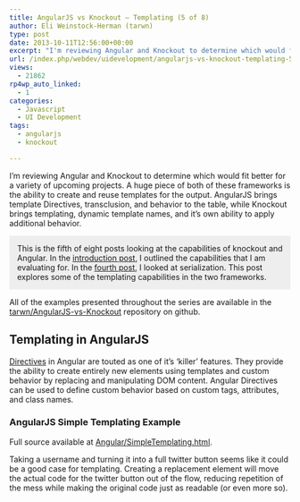 ```yaml
---
title: AngularJS vs Knockout – Templating (5 of 8)
author: Eli Weinstock-Herman (tarwn)
type: post
date: 2013-10-11T12:56:00+00:00
excerpt: "I'm reviewing Angular and Knockout to determine which would fit better for a variety of upcoming projects. A huge piece of both of these frameworks is the ability to create and reuse templates for the output. AngularJS brings template Directives, transc&hellip;"
url: /index.php/webdev/uidevelopment/angularjs-vs-knockout-templating-5/
views:
  - 21862
rp4wp_auto_linked:
  - 1
categories:
  - Javascript
  - UI Development
tags:
  - angularjs
  - knockout

---
```

I&#8217;m reviewing Angular and Knockout to determine which would fit better for a variety of upcoming projects. A huge piece of both of these frameworks is the ability to create and reuse templates for the output. AngularJS brings template Directives, transclusion, and behavior to the table, while Knockout brings templating, dynamic template names, and it&#8217;s own ability to apply additional behavior.

<div style="background-color: #eeeeee; padding: 1em;">
  This is the fifth of eight posts looking at the capabilities of knockout and Angular. In the <a href="/index.php/WebDev/UIDevelopment/angularjs-vs-knockout-introduction-1" title="AngularJS vs Knockout - Introduction">introduction post</a>, I outlined the capabilities that I am evaluating for. In the <a href="/index.php/WebDev/UIDevelopment/angularjs-vs-knockout-serialization-4" title="AngularJS vs Knockout - Serialization">fourth post</a>, I looked at serialization. This post explores some of the templating capabilities in the two frameworks.
</div>

All of the examples presented throughout the series are available in the [tarwn/AngularJS-vs-Knockout][1] repository on github.

## Templating in AngularJS

[Directives][2] in Angular are touted as one of it&#8217;s &#8216;killer&#8217; features. They provide the ability to create entirely new elements using templates and custom behavior by replacing and manipulating DOM content. Angular Directives can be used to define custom behavior based on custom tags, attributes, and class names.

### AngularJS Simple Templating Example

Full source available at [Angular/SimpleTemplating.html][3].

Taking a username and turning it into a full twitter button seems like it could be a good case for templating. Creating a replacement element will move the actual code for the twitter button out of the flow, reducing repetition of the mess while making the original code just as readable (or even more so).

<pre><div ng-controller="TemplatingController"&gt;
    <h1&gt;As an Element</h1&gt;
    <twitter uservalue="{{ username }}"&gt;</twitter&gt;

    <!-- ... attribute example, see source ... --&gt;
</div&gt;
<script type="text/javascript"&gt;

// ...

sampleApp.directive('twitter', function(){
    return {
        // must be an element
        restrict: 'E',
        // replace it
        replace: true,
        // local scope will have a one-way binding to username from the referencing scope
        scope: {
            user: '@uservalue'
        },
        // just a basic div instead of pulling 
        template: '<iframe allowtransparency="true" frameborder="0" scrolling="no" src="//platform.twitter.com/widgets/follow_button.html?screen_name={{ user }}"  style="width:300px; height:20px;"&gt;</iframe&gt;'
    }
});

// ... 
</script&gt;</pre>

The element is straightforward and readable. The directive will replace the custom element, pulling the value of the uservalue attribute in and adding that to the template HTML that will produce a twitter button when displayed.

### AngularJS Templating with Transclusion

Full source available at [Angular/TransclusionTemplating.html][4].

Angular directives provide the ability to [transclude][5] content, inserting content from a custom element into the template in a directive. I&#8217;ve worked with a number of layouts over the years that have container elements, transclusion is a great tool to replace this repetitive (and occasionally fragile) code with a more readable and less repetitive element that provides the same final product. Here I&#8217;ve defined a basic Directive that for a container with a title and transcluded content.

<pre><div ng-controller="TransclusionTemplatingController"&gt;
    <!-- don't try to use myAwesomeContainer, it won't work --&gt;
    <my-awesome-container h1-title="{{ title }}"&gt;
        Here is my content: "{{ content }}"
    </my-awesome-container&gt;
</div&gt;
<script type="text/javascript"&gt;
    var sampleApp = angular.module('sampleApp', []);

    sampleApp.directive('myAwesomeContainer', function () {
        return {
            // must be an element
            restrict: 'E',
            // replace it
            replace: true,
            // use transclusion
            transclude: true,
            // local scope 
            scope: {
                titleValue: "@h1Title"
            },
            // pretending we have a fancy set of HTML for the container
            template: '<div class="fancy-pants"&gt;<h1&gt;{{ titleValue }}</h1&gt;<div ng-transclude&gt;</div&gt;</div&gt;'
        }
    });

    sampleApp.controller('TransclusionTemplatingController', function ($scope) {
        $scope.content = "Some Dynamic Content";
        $scope.title = "A Dynamic Title";
    });
</script&gt;</pre>

Defining dialogs, containers, and so on as standard templates could take a lot of repetitive code out of the source, provide a single touch point to modify the code for those containers, and reduce the size of the HTML file the end user is downloading. 

### AngularJS Templating with Behavior

Full source available at [Angular/BehaviorTemplating.html][6].

In the [validation post][7], I used the linking method of a Directive to build validation. With templates, we can use that same linking method to add behavior to the template. Taking the transcluded container one step further, I&#8217;m going to provide the ability to hide or show the content by clicking on the title of the container.

<pre><div ng-controller="BehaviorTemplatingController"&gt;
    <expanding-container clickable-title="{{ title }}"&gt;
        Here is my content: "{{ content }}"
    </expanding-container&gt;
</div&gt;
<script type="text/javascript"&gt;
    var sampleApp = angular.module('sampleApp', []);

    sampleApp.directive('expandingContainer', function () {
        return {
            // must be an element
            restrict: 'E',
            // replace it
            replace: true,
            // use transclusion
            transclude: true,
            // local scope 
            scope: {
                titleValue: "@clickableTitle"
            },
            // pretending we have a fancy set of HTML for the container
            template: '<div class="fancy-pants"&gt;<div&gt;{{ titleValue }}</div&gt;<div ng-transclude class="box-to-hide"&gt;</div&gt;</div&gt;',
            link: function (scope, element, attributes) {
                // copied and reformatted from doc examples here: http://docs.angularjs.org/guide/directive
                var opened = true;
                var title = angular.element(element.children()[0]);
                title.bind('click', toggle);

                function toggle() {
                    console.log("done");
                    opened = !opened;
                    element.removeClass(opened ? 'closed' : 'opened');
                    element.addClass(opened ? 'opened' : 'closed');
                };

                toggle();
            }
        }
    });

    sampleApp.controller('BehaviorTemplatingController', function ($scope) {
        $scope.content = "Some Dynamic Content";
        $scope.title = "Click title to toggle visibility";
    });
</script&gt;</pre>

Ten to eleven years ago, this would have been an ASP or PHP function that took content, wrapped it in some HTML, then slathered on some cross-browser javascript. The combination of transclusion and linking script is pretty powerful, providing an easy way to create dialog, container control, or panel logic in a single place with behavior, then re-use it in a readable format via custom tags.

I ran into a couple major speedbumps while working on this, however. The first was that I started out going down the complete wrong road. By default, the guide and documentation on the Angular site default to the latest unstable version, while I am using the latest stable version. This resulted in quite a bit of confusion, as I was originally using a function that doesn&#8217;t even exist in the stable version.

The other issue was the continued difficulty of debugging things that fail silently. While I was working on this, I often found myself staring at no results and no error message. It also took some fiddling to figure out which pattern to use when naming directives vs using them in the HTML. This is likely one of those things that you get used to as you use it heavily, but in the longer term could cause issues if you have to come back to it after to using it for a while or are bringing new developers up to speed with it for the first time.

## Templating in Knockout

[Templating][8] in Knockout is a binding, and it works and is defined similar to how the other bindings work. Templates are defined as sections of HTML and bound to a data model from the template binding.

### Knockout Simple Templating Example

Full source available at [Knockout/SimpleTemplating.html][9].

Just as I did in the AngularJS example above, I&#8217;m going to start with a simple template that turns a username into a twitter button.

<pre><div&gt;
    <h1&gt;Inside an Element</h1&gt;
    <div data-bind="template: { name: 'twitter-template', data: { user: username }}"&gt;</div&gt;
    <!-- ... --&gt;
</div&gt;
<script type="text/html" id="twitter-template"&gt;
    <iframe allowtransparency="true" frameborder="0" scrolling="no"
        data-bind="attr: { src: '//platform.twitter.com/widgets/follow_button.html?screen_name=' + user() }"
        style="width:300px; height:20px;"&gt;</iframe&gt;
</script&gt;</pre>

Templates in knockout fill the container they are defined on rather than replacing it. The data bind specifies the template name, which corresponds to a text/html block with the same id. The template binding specifies an anonymous object with the property as the viewmodel. This could as easily have been just the individual property, but I thought the anonymous object made it more similar to the Angular directive.

### Knockout Nested Templating Example

Full source available at [Knockout/NestedTemplating.html][10].

While knockout does not have the concept of tranclusion, it does have the ability to define templates dynamically using an observable or computed value for the template name. So, while knockout does not have a built-in ability to do transclusion, you can very easily pass along a sub-template name and viewmodel to render a nested template.

<pre><div data-bind="template: { name: 'container-template', data: { title: title, subtemplate: 'sample-contents', submodel: { content: content }}}"&gt;</div&gt;

<script type="text/html" id="container-template"&gt;
    <div class="fancy-pants"&gt;
        <h1 data-bind="text: title"&gt;</h1&gt;
        <div data-bind="template: { name: subtemplate, data: submodel}"&gt;</div&gt;
    </div&gt;
</script&gt;
   
<script type="text/html" id="sample-contents"&gt;
    <div data-bind="text: content"&gt;        
    </div&gt;
</script&gt;

<script type="text/javascript"&gt;
var SimpleTemplatingModel = function () {
    this.title = ko.observable("A Dynamic Title");
    this.content = ko.observable("Some Dynamic Content");
};

// ...</pre>

Nesting templates dynamically is probably a less frequent use case than transclusion, and not something you would run into anywhere near as often as good uses for Angular&#8217;s transclusion. But it does provide a neat example for dynamic templates, which have a much wider use case. You can easily build a SPA container using a high level template binding to an observable, then swap the value to new template names on demand (via routing).

### Knockout Templating w/ Behavior Example

Full source available at [Knockout/BehaviorTemplating.html][11].

Like Angular, knockout templates provide a mechanism to add behavior when they are applied. The template binding in knockout has [additional properties][12] that can be run as post-processing steps.

<pre><div data-bind="template: { name: 'container-template', data: { title: title, content: content }, afterRender: makeItToggly }"&gt;</div&gt;

<script type="text/html" id="container-template"&gt;
    <div class="fancy-pants"&gt;
        <h1 data-bind="text: title"&gt;</h1&gt;
        <div data-bind="text: content"&gt;</div&gt;
    </div&gt;
</script&gt;
<script type="text/javascript"&gt;
    var SimpleTemplatingModel = function () {
        this.title = ko.observable("A Dynamic Title");
        this.content = ko.observable("Click title to toggle visibility");
    };

    var viewmodel = new SimpleTemplatingModel();
    ko.applyBindings(viewmodel)

    // some jQuery behavior stuff
    function makeItToggly(elem) {
        $(elem).click(function () {
            $(elem).find('div').toggle();
        });
    }
</script&gt;</pre>

For this example, I&#8217;ve returned to the container that hides it&#8217;s content when the title is clicked. Knockout does not include DOM manipulation methods, so I&#8217;ve reached out to [jQuery][13] for the click handling and toggling (though if the library size worries you, I could have also gone to [Zepto.js][14], a lighter weight alternative).

Unlike the Angular example, there weren&#8217;t any major struggles to make this work.

## Some Differences

With templating, there are quite a few differences between the two frameworks, but I don&#8217;t think that would prevent you from implementing the same site in either.

**Readability**

Looking at an AngularJS custom element vs a Knockout binding on an HTML element, the AngularJS one is definitely a little cleaner and easier to read. In my examples above, I could have trimmed down the Knockout template bindings a little more, but it still would have been more cluttered than a single named element, like AngularJS.

**Dynamic Templating**

This is a great feature in Knockout, and I could see a number of uses for it when you have a site with several pages, multiple sections in a page, sections that transform between read and edit mode, etc. I did try to implement something like this in Angular using Directives and defining them in a couple different ways from changeable properties in the scope, but was not able to get it working.

 <span class="MT_orange">(Update)</span>

When I originally published this post, my AngularJS focus was solely on custom directives, but it turns out () that there is a built-in [ngInclude][15] binding that will include a template similarly to knockout&#8217;s dynamic template. It includes an external HTML file with a child scope that is derived from the current one. It also has an onload attribute, which is evaluated when the template is loaded.

Example: [Angular/ngIncludeTemplating.html][16]

It&#8217;s not a huge difference, but I like Knockout&#8217;s ability to specify the data model. With AngularJS, your scope is available to the template and it figures out what it wants to grab and manipulate, with knockout you can pass it an instance of exactly the viewmodel it&#8217;s expecting and the template doesn&#8217;t have to have any knowledge about the higher level viewmodel. It also differentiates between collections, which it will iterate over, and non-collections, which it will render one template against. On the plus side for Angular, it&#8217;s templates for ngInclude are separate files already, something you have to add a plugin to knockout to achieve.

**Transclusion**

Transclusion is an excellent tool with a wide set of use cases. I&#8217;d love to see a library combine transclusion and dynamic templates, as I think that these are easily one of the biggest differentiators for templating in the two libraries.

**Behavior**

With the Knockout example I pulled in a third party library (jQuery), and this comes with all the potential maintenance issues that you get when you start adding additional libraries. I don&#8217;t think the size is much of an issue, as I could just as easily have pulled in a smaller library. The other thing I didn&#8217;t like about Knockout was defining the behavior as a binding on the element rather than as part of the template. In my example above, I wanted to build a component with some behavior, but I had to bind that extra behavior from outside the template definition. Beside feeling a little hinky, it also could cause some problems if I was using dynamic templates with different behavior.

The AngularJS example kept the behavior together with the template definition, which I liked, but jqLite doesn&#8217;t have as extensive a set of functionality as a full standalone library like jQuery. If I needed that additional functionality, I don&#8217;t think I can remove jqLite from the file size of AngularJS, so I&#8217;m carrying a little extra baggage.

**Pain Points**

I feel like I have to point out again the pain points I ran into with AngularJS and it&#8217;s documentation. Even knowing that google is dropping me on the unstable branch and that the version is visible in the top left, in many cases it is very hard to go from a page in the unstable version to the corresponding page in a stable version, or to figure out what version a function was added so I can look for alternatives if it&#8217;s not in stable yet. This caused a great deal of confusion. As far as I can tell, Knockout&#8217;s documentation speaks to the latest stable/release version, and not the 3.0 version (beta when I started this, RC now). I do know that I haven&#8217;t had any struggles with it, where I seem to struggle frequently with the Angular side (maybe they assume everyone is using the unstable version or has long enough deployment cycles that it will be stable by the time we deploy?).

## Final Words

If we consider the end goal of using frameworks like these for templating, I feel that both bring a great deal of capability to the table. There are definitely differences in how they work and I felt those as I was working on the examples. I&#8217;d love to somehow have the transclusion ability from AngularJS, dynamic templating from Knockout, and combined behavior and template in a single place from AngularJS.

<div style="background-color: #DDDDDD; padding: 8px; width: 400px;">
  <h3>
    Knockout vs AngularJS
  </h3>
  
  <ul style="margin: 0px; padding: 4px;">
    <li>
      <a href="/index.php/WebDev/UIDevelopment/angularjs-vs-knockout-introduction-1">Introductory Post</a>
    </li>
    <li>
      <a href="/index.php/WebDev/UIDevelopment/angularjs-vs-knockout-data-binding-2">Data Binding</a>
    </li>
    <li>
      <a href="/index.php/WebDev/UIDevelopment/angularjs-vs-knockout-validation-3">Validation</a>
    </li>
    <li>
      <a href="/index.php/WebDev/UIDevelopment/angularjs-vs-knockout-serialization-4">Serialization</a>
    </li>
    <li>
      <b>Templating</b>
    </li>
    <li>
      <a href="/index.php/WebDev/UIDevelopment/angularjs-vs-knockout-modules-and-di-6">Modules + Dependency Injection</a>
    </li>
    <li>
      <a href="/index.php/WebDev/UIDevelopment/angularjs-vs-knockout-automated-testing-7">Automated Testing</a>
    </li>
    <li>
      <a href="/index.php/WebDev/UIDevelopment/AJAX/angularjs-vs-knockout-spa-routing-history-8">SPA Routing/History</a>
    </li>
    <li>
      <a href="/index.php/WebDev/UIDevelopment/angularjs-vs-knockout-final-thoughts-9">Final, Final Thoughts</a>
    </li>
  </ul>
</div>

 [1]: https://github.com/tarwn/AngularJS-vs-Knockout/ "View all of the post examples on github"
 [2]: http://docs.angularjs.org/guide/directive "AngularJS: Directives"
 [3]: https://github.com/tarwn/AngularJS-vs-Knockout/blob/master/Angular/SimpleTemplating.html "View full example file on github"
 [4]: https://github.com/tarwn/AngularJS-vs-Knockout/blob/master/Angular/TransclusionTemplating.html "View full example file on github"
 [5]: http://docs.angularjs.org/api/ng.directive:ngTransclude "AngularJS: ngTransclude directive"
 [6]: https://github.com/tarwn/AngularJS-vs-Knockout/blob/master/Angular/BehaviorTemplating.html "View full example file on github"
 [7]: /index.php/WebDev/UIDevelopment/angularjs-vs-knockout-validation-3 "AngularJS vs Knockout - Validation"
 [8]: http://knockoutjs.com/documentation/template-binding.html "Knockout: 'template' binding"
 [9]: https://github.com/tarwn/AngularJS-vs-Knockout/blob/master/Knockout/SimpleTemplating.html "View full example file on github"
 [10]: https://github.com/tarwn/AngularJS-vs-Knockout/blob/master/Knockout/NestedTemplating.html "View full example file on github"
 [11]: https://github.com/tarwn/AngularJS-vs-Knockout/blob/master/Knockout/BehaviorTemplating.html "View full example file on github"
 [12]: http://knockoutjs.com/documentation/template-binding.html#note_4_using_afterrender_afteradd_and_beforeremove "Knockout: The "template" binding"
 [13]: http://jquery.com/
 [14]: http://zeptojs.com/
 [15]: http://code.angularjs.org/1.0.8/docs/api/ng.directive:ngInclude "AngularJS: ngInclude"
 [16]: https://github.com/tarwn/AngularJS-vs-Knockout/blob/master/Angular/ngIncludeTemplating.html "View full example file on github"